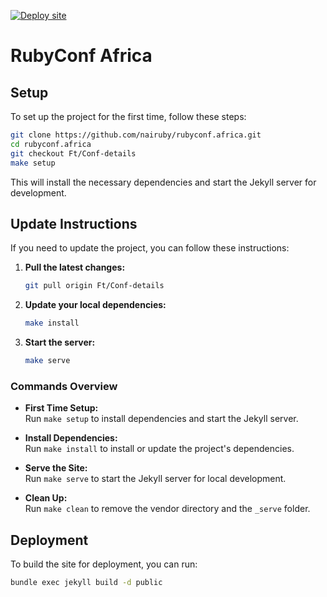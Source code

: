 [![Deploy site](https://github.com/nairuby/rubyconf.africa/actions/workflows/deploy.yml/badge.svg)](https://github.com/nairuby/rubyconf.africa/actions/workflows/deploy.yml)

# RubyConf Africa

## Setup

To set up the project for the first time, follow these steps:

```bash
git clone https://github.com/nairuby/rubyconf.africa.git
cd rubyconf.africa
git checkout Ft/Conf-details
make setup
```

This will install the necessary dependencies and start the Jekyll server for development.

## Update Instructions

If you need to update the project, you can follow these instructions:

1. **Pull the latest changes:**

   ```bash
   git pull origin Ft/Conf-details
   ```

2. **Update your local dependencies:**

   ```bash
   make install
   ```

3. **Start the server:**
   ```bash
   make serve
   ```

### Commands Overview

- **First Time Setup:**  
  Run `make setup` to install dependencies and start the Jekyll server.

- **Install Dependencies:**  
  Run `make install` to install or update the project's dependencies.

- **Serve the Site:**  
  Run `make serve` to start the Jekyll server for local development.

- **Clean Up:**  
  Run `make clean` to remove the vendor directory and the `_serve` folder.

## Deployment

To build the site for deployment, you can run:

```bash
bundle exec jekyll build -d public
```
